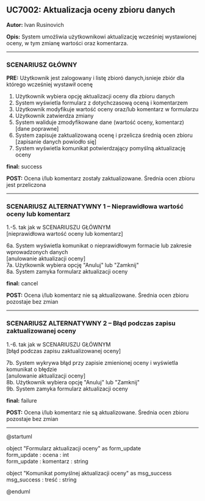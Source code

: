 ## UC7002: Aktualizacja oceny zbioru danych

**Autor:** Ivan Rusinovich

**Opis:** System umożliwia użytkownikowi aktualizację wcześniej wystawionej oceny, w tym zmianę wartości oraz komentarza.

---

### SCENARIUSZ GŁÓWNY

**PRE:** Użytkownik jest zalogowany i listę zbioró danych,isnieje zbiór dla którego wcześniej wystawił ocenę  
1. Użytkownik wybiera opcję aktualizacji oceny dla zbioru danych  
2. System wyświetla formularz z dotychczasową oceną i komentarzem  
3. Użytkownik modyfikuje wartość oceny oraz/lub komentarz w formularzu  
4. Użytkownik zatwierdza zmiany  
5. System waliduje zmodyfikowane dane (wartość oceny, komentarz)  
   [dane poprawne]  
6. System zapisuje zaktualizowaną ocenę i przelicza średnią ocen zbioru  
   [zapisanie danych powiodło się]  
7. System wyświetla komunikat potwierdzający pomyślną aktualizację oceny  

**final:** success  

**POST:** Ocena i/lub komentarz zostały zaktualizowane. Średnia ocen zbioru jest przeliczona

---

### SCENARIUSZ ALTERNATYWNY 1 – Nieprawidłowa wartość oceny lub komentarz

1.-5. tak jak w SCENARIUSZU GŁÓWNYM  
[nieprawidłowa wartość oceny lub komentarz]  

6a. System wyświetla komunikat o nieprawidłowym formacie lub zakresie wprowadzonych danych  
[anulowanie aktualizacji oceny]  
7a. Użytkownik wybiera opcję "Anuluj" lub "Zamknij"  
8a. System zamyka formularz aktualizacji oceny  

**final:** cancel  

**POST:** Ocena i/lub komentarz nie są aktualizowane. Średnia ocen zbioru pozostaje bez zmian

---

### SCENARIUSZ ALTERNATYWNY 2 – Błąd podczas zapisu zaktualizowanej oceny

1.-6. tak jak w SCENARIUSZU GŁÓWNYM  
[błąd podczas zapisu zaktualizowanej oceny]  

7b. System wykrywa błąd przy zapisie zmienionej oceny i wyświetla komunikat o błędzie  
[anulowanie aktualizacji oceny]  
8b. Użytkownik wybiera opcję "Anuluj" lub "Zamknij"  
9b. System zamyka formularz aktualizacji oceny  

**final:** failure  

**POST:** Ocena i/lub komentarz nie są aktualizowane. Średnia ocen zbioru pozostaje bez zmian

---

@startuml

object "Formularz aktualizacji oceny" as form_update  
form_update : ocena : int  
form_update : komentarz : string  

object "Komunikat pomyślnej aktualizacji oceny" as msg_success  
msg_success : treść : string  

@enduml
